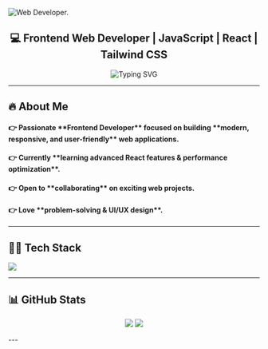 ![Web Developer.](https://media2.dev.to/dynamic/image/width=1000,height=420,fit=cover,gravity=auto,format=auto/https%3A%2F%2Fdev-to-uploads.s3.amazonaws.com%2Fuploads%2Farticles%2Fdrltzekgshzocy54061p.jpeg)

<h2 align="center">💻 Frontend Web Developer | JavaScript | React | Tailwind CSS</h2>

<p align="center">
  <img src="https://readme-typing-svg.demolab.com?font=Fira+Code&weight=500&size=18&pause=1000&color=00AEEF&center=true&vCenter=true&width=435&lines=Passionate+Frontend+Developer;React+%7C+JavaScript+%7C+Tailwind+CSS;Building+awesome+web+experiences!" alt="Typing SVG" />
</p>

---

<h2>🔥 About Me</h2>
<h4>👉 Passionate **Frontend Developer** focused on building **modern, responsive, and user-friendly** web applications.</h4>
<h4>👉 Currently **learning advanced React features & performance optimization**.</h4>
<h4>👉 Open to **collaborating** on exciting web projects.</h4>
<h4>👉 Love **problem-solving & UI/UX design**.</h4>

---

<h2>👨‍💻 Tech Stack</h2>

<p>
  <a href="https://skillicons.dev">
    <img src="https://skillicons.dev/icons?i=html,css,tailwindcss,javascript,react,nextjs,git,github,vscode,figma" />
  </a>
</p>

---
## 📊 GitHub Stats  
<p align="center">
  <img src="https://github-readme-stats.vercel.app/api?username=your-github-username&show_icons=true&theme=radical">
  <img src="https://github-readme-stats.vercel.app/api/top-langs/?username=your-github-username&layout=compact&theme=radical">
</p>
---
